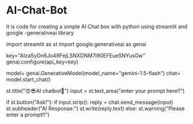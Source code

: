 # AI-Chat-Bot
It is code for creating a simple AI Chat box with python using streamlit and google -generativeai library  

import streamlit as st
import google.generativeai as genai

key="AIzaSyDn6Jo48FejLSNXDNM7i90EFEueSNYusGw"
genai.configure(api_key=key)

model= genai.GenerativeModel(model_name="gemini-1.5-flash")
chat= model.start_chat()


st.title("😍😎AI chatbot🤖")
input = st.text_area("enter your prompt here!!")

if st.button("Ask!"):
    if input.strip():
        reply = chat.send_message(input)
        st.subheader("AI Response:")
        st.write(reply.text)
    else:
        st.warning("Please enter a prompt!!")


